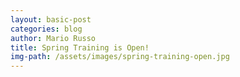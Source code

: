 ```yaml
---
layout: basic-post
categories: blog
author: Mario Russo
title: Spring Training is Open!
img-path: /assets/images/spring-training-open.jpg
---
```

